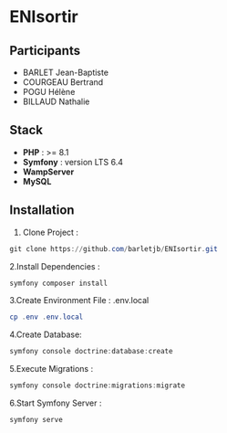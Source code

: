 # ENIsortir

## Participants

- BARLET Jean-Baptiste
- COURGEAU Bertrand
- POGU Hélène
- BILLAUD Nathalie

## Stack

- **PHP** : >= 8.1
- **Symfony** : version LTS 6.4
- **WampServer**
- **MySQL**

## Installation

1. Clone Project : 
```powershell
git clone https://github.com/barletjb/ENIsortir.git
```

2.Install Dependencies :  
```powershell
symfony composer install
```

3.Create Environment File : .env.local
```powershell
cp .env .env.local
```

4.Create Database: 
```powershell
symfony console doctrine:database:create
```

5.Execute Migrations : 
```powershell
symfony console doctrine:migrations:migrate
```

6.Start Symfony Server :  
```powershell
symfony serve
```








